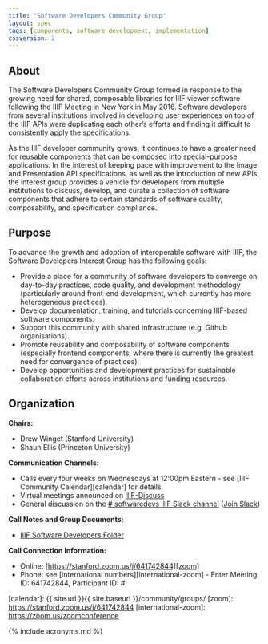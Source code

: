 ```yaml
---
title: "Software Developers Community Group"
layout: spec
tags: [components, software development, implementation]
cssversion: 2
---
```

## About

The Software Developers Community Group formed in response to the growing need for shared, composable libraries for IIIF viewer software following the IIIF Meeting in New York in May 2016. Software developers from several institutions involved in developing user experiences on top of the IIIF APIs were duplicating each other’s efforts and finding it difficult to consistently apply the specifications.

As the IIIF developer community grows, it continues to have a greater need for reusable components that can be composed into special-purpose applications. In the interest of keeping pace with improvement to the Image and Presentation API specifications, as well as the introduction of new APIs, the interest group provides a vehicle for developers from multiple institutions to discuss, develop, and curate a collection of software components that adhere to certain standards of software quality, composability, and specification compliance.

## Purpose
To advance the growth and adoption of interoperable software with IIIF, the Software Developers Interest Group has the following goals:

* Provide a place for a community of software developers to converge on day-to-day practices, code quality, and development methodology (particularly around front-end development, which currently has more heterogeneous practices).
* Develop documentation, training, and tutorials concerning IIIF-based software components.
* Support this community with shared infrastructure (e.g. Github organisations).
* Promote reusability and composability of software components (especially frontend components, where there is currently the greatest need for convergence of practices).
* Develop opportunities and development practices for sustainable collaboration efforts across institutions and funding resources.

## Organization

**Chairs:**

  * Drew Winget (Stanford University)
  * Shaun Ellis (Princeton University)

**Communication Channels:**

  * Calls every four weeks on Wednesdays at 12:00pm Eastern - see [IIIF Community Calendar][calendar] for details
  * Virtual meetings announced on [IIIF-Discuss][iiif-discuss]
  * General discussion on the [# softwaredevs IIIF Slack channel][devs-slack] ([Join Slack][join-slack])

**Call Notes and Group Documents:**

  * [IIIF Software Developers Folder][devs-folder]

**Call Connection Information:**

  * Online: [https://stanford.zoom.us/j/641742844][zoom]
  * Phone: see [international numbers][international-zoom] - Enter Meeting ID: 641742844, Participant ID: #


[iiif-discuss]: https://groups.google.com/forum/#!forum/iiif-discuss
[devs-slack]: https://iiif.slack.com/messages/softwaredevs/details/
[join-slack]: http://bit.ly/iiif-slack
[devs-folder]: https://drive.google.com/drive/folders/0B8WLA_XCC1koZUF6TEFmQW5Vc0E?usp=sharing
[calendar]: {{ site.url }}{{ site.baseurl }}/community/groups/
[zoom]: https://stanford.zoom.us/j/641742844
[international-zoom]: https://zoom.us/zoomconference


{% include acronyms.md %}
